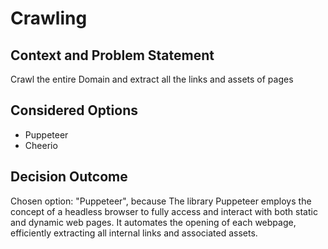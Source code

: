 # Crawling

## Context and Problem Statement

Crawl the entire Domain and extract all the links and assets of pages

## Considered Options

* Puppeteer
* Cheerio

## Decision Outcome

Chosen option: "Puppeteer", because The library Puppeteer employs the concept of a headless browser to fully access and interact with both static and dynamic web pages. It automates the opening of each webpage, efficiently extracting all internal links and associated assets.